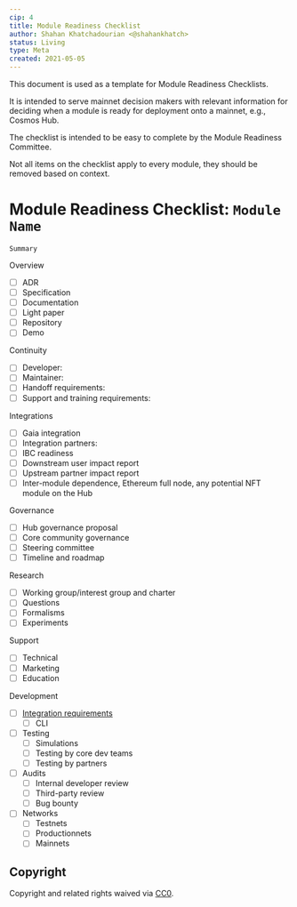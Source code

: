 ```yaml
---
cip: 4 
title: Module Readiness Checklist 
author: Shahan Khatchadourian <@shahankhatch>
status: Living 
type: Meta 
created: 2021-05-05
---
```


This document is used as a template for Module Readiness Checklists.

It is intended to serve mainnet decision makers with relevant information for deciding when a module is ready for deployment onto a mainnet, e.g., Cosmos Hub.

The checklist is intended to be easy to complete by the Module Readiness Committee.

Not all items on the checklist apply to every module, they should be removed based on context.

# Module Readiness Checklist: `Module Name`

`Summary`

Overview

- [ ] ADR
- [ ] Specification
- [ ] Documentation
- [ ] Light paper
- [ ] Repository
- [ ] Demo

Continuity

- [ ] Developer:
- [ ] Maintainer:
- [ ] Handoff requirements:
- [ ] Support and training requirements:

Integrations

- [ ] Gaia integration
- [ ] Integration partners:
- [ ] IBC readiness
- [ ] Downstream user impact report
- [ ] Upstream partner impact report
- [ ] Inter-module dependence, Ethereum full node, any potential NFT module on the Hub

Governance

- [ ] Hub governance proposal
- [ ] Core community governance
- [ ] Steering committee
- [ ] Timeline and roadmap

Research

- [ ] Working group/interest group and charter
- [ ] Questions
- [ ] Formalisms
- [ ] Experiments

Support

- [ ] Technical
- [ ] Marketing
- [ ] Education

Development

- [ ] [Integration requirements](https://github.com/regen-network/regen-ledger/issues/253)
    - [ ] CLI
- [ ] Testing
    - [ ] Simulations
    - [ ] Testing by core dev teams
    - [ ] Testing by partners
- [ ] Audits
    - [ ] Internal developer review
    - [ ] Third-party review
    - [ ] Bug bounty
- [ ] Networks
    - [ ] Testnets
    - [ ] Productionnets
    - [ ] Mainnets

## Copyright

Copyright and related rights waived via [CC0](https://creativecommons.org/publicdomain/zero/1.0/).
